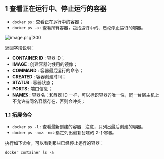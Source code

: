 ## 1 查看正在运行中、停止运行的容器

- `docker ps` : 查看正在运行中的容器；
- `docker ps -a` : 查看所有容器，包括运行中的、已经停止运行的容器。

![image.png|300](https://my-obsidian-image.oss-cn-guangzhou.aliyuncs.com/2024/05/836c96e3e115a72ebc196d98555f449f.png)

返回字段说明：
- **CONTAINER ID** : 容器 ID；
- **IMAGE** : 创建容器时使用的镜像；
- **COMMAND** : 容器最后运行的命令；
- **CREATED** : 容器创建时间；
- **STATUS** : 容器状态；
- **PORTS** : 端口信息；
- **NAMES** : 容器名：和容器 ID 一样，可以标识容器的唯一性，同一台宿主机上不允许有同名容器存在，否则会冲突；

### 1.1 拓展命令

- `docker ps -l` : 查看最新创建的容器，注意，只列出最后创建的容器。
- `docker ps -n=2`: `-n=2` 指定列出最新创建的 2 个容器。

执行如下命令，可以看到那些已经停止运行的容器：
```
docker container ls -a
```